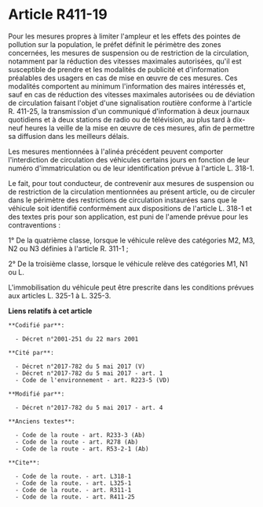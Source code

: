 # Article R411-19

Pour les mesures propres à limiter l'ampleur et les effets des pointes de pollution sur la population, le préfet définit le
périmètre des zones concernées, les mesures de suspension ou de restriction de la circulation, notamment par la réduction des
vitesses maximales autorisées, qu'il est susceptible de prendre et les modalités de publicité et d'information préalables des
usagers en cas de mise en œuvre de ces mesures. Ces modalités comportent au minimum l'information des maires intéressés et,
sauf en cas de réduction des vitesses maximales autorisées ou de déviation de circulation faisant l'objet d'une signalisation
routière conforme à l'article R. 411-25, la transmission d'un communiqué d'information à deux journaux quotidiens et à deux
stations de radio ou de télévision, au plus tard à dix-neuf heures la veille de la mise en œuvre de ces mesures, afin de
permettre sa diffusion dans les meilleurs délais. 

Les mesures mentionnées à l'alinéa précédent peuvent comporter l'interdiction de circulation des véhicules certains jours en
fonction de leur numéro d'immatriculation ou de leur identification prévue à l'article L. 318-1. 

Le fait, pour tout conducteur, de contrevenir aux mesures de suspension ou de restriction de la circulation mentionnées au
présent article, ou de circuler dans le périmètre des restrictions de circulation instaurées sans que le véhicule soit
identifié conformément aux dispositions de l'article L. 318-1 et des textes pris pour son application, est puni de l'amende
prévue pour les contraventions : 

1° De la quatrième classe, lorsque le véhicule relève des catégories M2, M3, N2 ou N3 définies à l'article R. 311-1 ; 

2° De la troisième classe, lorsque le véhicule relève des catégories M1, N1 ou L. 

L'immobilisation du véhicule peut être prescrite dans les conditions prévues aux articles L. 325-1 à L. 325-3.

**Liens relatifs à cet article**

	**Codifié par**:

	  - Décret n°2001-251 du 22 mars 2001

	**Cité par**:

	  - Décret n°2017-782 du 5 mai 2017 (V)
	  - Décret n°2017-782 du 5 mai 2017 - art. 1
	  - Code de l'environnement - art. R223-5 (VD)

	**Modifié par**:

	  - Décret n°2017-782 du 5 mai 2017 - art. 4

	**Anciens textes**:

	  - Code de la route - art. R233-3 (Ab)
	  - Code de la route - art. R278 (Ab)
	  - Code de la route - art. R53-2-1 (Ab)

	**Cite**:

	  - Code de la route. - art. L318-1
	  - Code de la route. - art. L325-1
	  - Code de la route. - art. R311-1
	  - Code de la route. - art. R411-25
